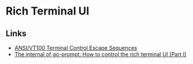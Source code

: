 # Rich Terminal UI

## Links

* [ANSI/VT100 Terminal Control Escape Sequences](https://www2.ccs.neu.edu/research/gpc/VonaUtils/vona/terminal/vtansi.htm)
* [The internal of go-prompt: How to control the rich terminal UI (Part I)](https://c-bata.medium.com/the-internal-of-go-prompt-how-to-control-the-rich-terminal-ui-part-i-7d22bdfe6b9a)

